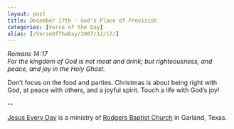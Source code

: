 ```yaml
---
layout: post
title: December 17th - God's Place of Provision
categories: [Verse of the Day]
alias: [/VerseOfTheDay/2007/12/17/]
---
```


_Romans 14:17  
For the kingdom of God is not meat and drink; but righteousness, and
peace, and joy in the Holy Ghost._

Don&rsquo;t focus on the food and parties. Christmas is about being
right with God, at peace with others, and a joyful spirit. Touch a
life with God&rsquo;s joy!

 --

<a href=http://jesuseveryday.net>Jesus Every Day</a> is a ministry of <a href=http://rodgersbaptist.net>Rodgers Baptist Church</a> in Garland, Texas.

